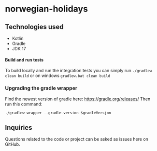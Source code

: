 # norwegian-holidays

## Technologies used
* Kotlin
* Gradle
* JDK 17

#### Build and run tests
To build locally and run the integration tests you can simply run `./gradlew clean build` or on windows
`gradlew.bat clean build`

### Upgrading the gradle wrapper
Find the newest version of gradle here: https://gradle.org/releases/ Then run this command:

```./gradlew wrapper --gradle-version $gradleVersjon```

## Inquiries
Questions related to the code or project can be asked as issues here on GitHub.